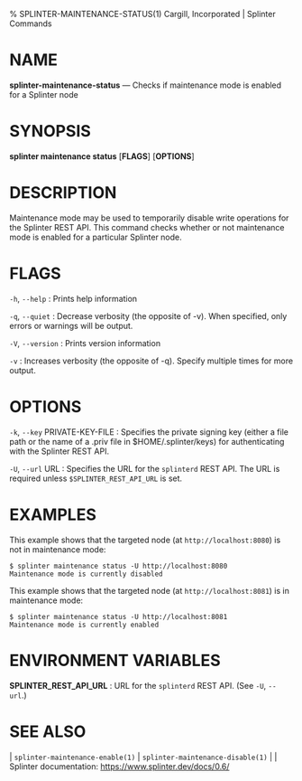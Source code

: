 % SPLINTER-MAINTENANCE-STATUS(1) Cargill, Incorporated | Splinter Commands
<!--
  Copyright 2018-2020 Cargill Incorporated
  Licensed under Creative Commons Attribution 4.0 International License
  https://creativecommons.org/licenses/by/4.0/
-->

NAME
====

**splinter-maintenance-status** — Checks if maintenance mode is enabled for a
Splinter node

SYNOPSIS
========

**splinter maintenance status** \[**FLAGS**\] \[**OPTIONS**\]

DESCRIPTION
===========

Maintenance mode may be used to temporarily disable write operations for the
Splinter REST API. This command checks whether or not maintenance mode is
enabled for a particular Splinter node.

FLAGS
=====

`-h`, `--help`
: Prints help information

`-q`, `--quiet`
: Decrease verbosity (the opposite of -v). When specified, only errors or
  warnings will be output.

`-V`, `--version`
: Prints version information

`-v`
: Increases verbosity (the opposite of -q). Specify multiple times for more
  output.

OPTIONS
=======

`-k`, `--key` PRIVATE-KEY-FILE
: Specifies the private signing key (either a file path or the name of a
  .priv file in $HOME/.splinter/keys) for authenticating with the Splinter REST
  API.

`-U`, `--url` URL
: Specifies the URL for the `splinterd` REST API. The URL is required unless
  `$SPLINTER_REST_API_URL` is set.

EXAMPLES
========
This example shows that the targeted node (at `http://localhost:8080`) is not in
maintenance mode:

```
$ splinter maintenance status -U http://localhost:8080
Maintenance mode is currently disabled
```

This example shows that the targeted node (at `http://localhost:8081`) is in
maintenance mode:

```
$ splinter maintenance status -U http://localhost:8081
Maintenance mode is currently enabled
```

ENVIRONMENT VARIABLES
=====================
**SPLINTER_REST_API_URL**
: URL for the `splinterd` REST API. (See `-U`, `--url`.)

SEE ALSO
========
| `splinter-maintenance-enable(1)`
| `splinter-maintenance-disable(1)`
|
| Splinter documentation: https://www.splinter.dev/docs/0.6/
